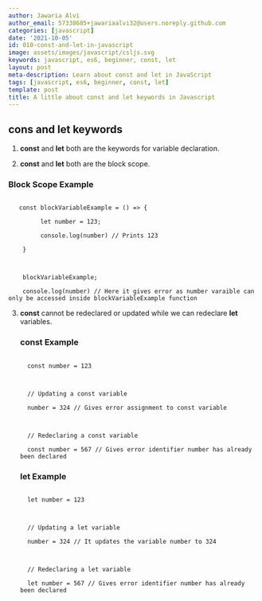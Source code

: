 ```yaml
---
author: Jawaria Alvi
author_email: 57338685+jawariaalvi32@users.noreply.github.com
categories: [javascript]
date: '2021-10-05'
id: 010-const-and-let-in-javascript
image: assets/images/javascript/csljs.svg
keywords: javascript, es6, beginner, const, let
layout: post
meta-description: Learn about const and let in JavaScript
tags: [javascript, es6, beginner, const, let]
template: post
title: A little about const and let keywords in Javascript
---
```




## cons and let keywords



 1. **const** and **let** both are the keywords for variable declaration.

      

 2. **const** and **let** both are the block scope.

   ### Block Scope Example

   ```

      const blockVariableExample = () => {

            let number = 123;

            console.log(number) // Prints 123

       }

       

       blockVariableExample;

       console.log(number) // Here it gives error as number varaible can only be accessed inside blockVariableExample function

   ```

 3. **const** cannot be redeclared or updated while we can redeclare **let** variables. 

 

    ### const Example

    ```

      const number = 123

      

      // Updating a const variable

      number = 324 // Gives error assignment to const variable

      

      // Redeclaring a const variable

      const number = 567 // Gives error identifier number has already been declared

    ```

       

    ### let Example

    ```

      let number = 123

      

      // Updating a let variable

      number = 324 // It updates the variable number to 324

      

      // Redeclaring a let variable

      let number = 567 // Gives error identifier number has already been declared

      

    ```







